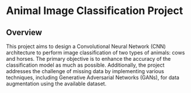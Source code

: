 # Animal Image Classification Project

## Overview
This project aims to design a Convolutional Neural Network (CNN) architecture to perform image classification of two types of animals: cows and horses. The primary objective is to enhance the accuracy of the classification model as much as possible. Additionally, the project addresses the challenge of missing data by implementing various techniques, including Generative Adversarial Networks (GANs), for data augmentation using the available dataset.
